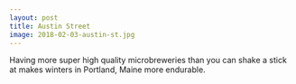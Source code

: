 ```yaml
---
layout: post
title: Austin Street
image: 2018-02-03-austin-st.jpg
---
```


Having more super high quality microbreweries than you can shake a stick at makes winters in Portland, Maine
more endurable. 
